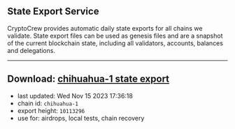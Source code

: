 ## State Export Service
CryptoCrew provides automatic daily state exports for all chains we validate. State export files can be used as genesis files and are a snapshot of the current blockchain state, including all validators, accounts, balances and delegations.

---
**Download: [chihuahua-1 state export](https://dl.ccvalidators.com/SERVICE/chihuahua/chihuahua-1_export_10113296.json)**
---

- last updated: Wed Nov 15 2023 17:36:18
- chain id: `chihuahua-1`
- export height: `10113296`
- use for: airdrops, local tests, chain recovery
